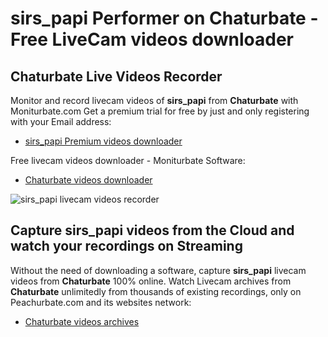 # sirs_papi Performer on Chaturbate - Free LiveCam videos downloader

## Chaturbate Live Videos Recorder

Monitor and record livecam videos of **sirs_papi** from **Chaturbate** with Moniturbate.com
Get a premium trial for free by just and only registering with your Email address:
* [sirs_papi Premium videos downloader](https://moniturbate.com/request-demo-licence-key.html)

Free livecam videos downloader - Moniturbate Software:
* [Chaturbate videos downloader](https://moniturbate.com/moniturbate-download-software.html)

![sirs_papi livecam videos recorder](https://peachurnet.com/templates/moniturbate-software.png)


## Capture sirs_papi videos from the Cloud and watch your recordings on Streaming

Without the need of downloading a software, capture **sirs_papi** livecam videos from **Chaturbate** 100% online.
Watch Livecam archives from **Chaturbate** unlimitedly from thousands of existing recordings, only on Peachurbate.com and its websites network:
* [Chaturbate videos archives](https://peachurnet.com/)